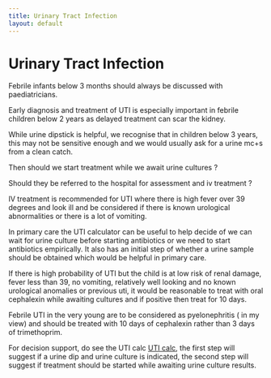 ```yaml
---
title: Urinary Tract Infection
layout: default
---
```


# Urinary Tract Infection
Febrile infants below 3 months should always be discussed with paediatricians.

Early diagnosis and treatment of UTI is especially important in febrile children below 2 years as delayed treatment can scar the kidney.

While urine dipstick is helpful, we recognise that in children below 3 years,  this may not be sensitive enough and we would usually ask for a urine mc+s from a clean catch.

Then should we start treatment while we await urine cultures ? 

Should they be referred to the hospital for assessment and iv treatment ?

IV treatment is recommended for UTI where there is high fever over 39 degrees and look ill  and be considered if there is known   urological abnormalities or there is a lot of vomiting. 

In primary care the UTI calculator can be useful to help decide of we can wait for urine culture before starting antibiotics or we need to start antibiotics empirically. It also has an initial step of whether a urine sample should be obtained which would be helpful in primary care.

If there is high probability of UTI but the child is at low risk of renal damage, fever less than 39, no vomiting, relatively well looking and no known urological anomalies or previous uti, it would be reasonable to treat with oral cephalexin while awaiting cultures and if positive then treat for 10 days.  

Febrile UTI in the very young are to be considered as pyelonephritis ( in my view) and should be treated with 10 days of cephalexin rather than 3 days of trimethoprim.

For decision support, do see the UTI calc [UTI calc](https://uticalc.pitt.edu), the first step will suggest if a urine dip and urine culture is indicated, the second step will suggest if treatment should be started while awaiting urine culture results.
